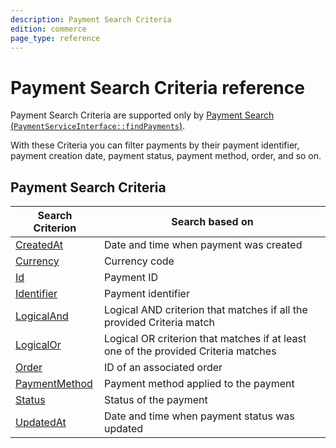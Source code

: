 ```yaml
---
description: Payment Search Criteria
edition: commerce
page_type: reference
---
```


# Payment Search Criteria reference

Payment Search Criteria are supported only by [Payment Search (`PaymentServiceInterface::findPayments`)](payment_api.md#get-multiple-payments).

With these Criteria you can filter payments by their payment identifier, payment creation date, payment status, payment method, order, and so on.

## Payment Search Criteria

|Search Criterion|Search based on|
|-----|-----|
|[CreatedAt](payment_createdat_criterion.md)|Date and time when payment was created|
|[Currency](payment_currency_criterion.md)|Currency code|
|[Id](payment_id_criterion.md)|Payment ID|
|[Identifier](payment_identifier_criterion.md)|Payment identifier|
|[LogicalAnd](payment_logicaland_criterion.md)|Logical AND criterion that matches if all the provided Criteria match|
|[LogicalOr](payment_logicalor_criterion.md)|Logical OR criterion that matches if at least one of the provided Criteria matches|
|[Order](payment_order_criterion.md)|ID of an associated order|
|[PaymentMethod](payment_payment_method_criterion.md)|Payment method applied to the payment|
|[Status](payment_status_criterion.md)|Status of the payment|
|[UpdatedAt](payment_updatedat_criterion.md)|Date and time when payment status was updated|
